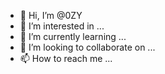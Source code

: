 - 👋 Hi, I’m @0ZY
- 👀 I’m interested in ...
- 🌱 I’m currently learning ...
- 💞️ I’m looking to collaborate on ...
- 📫 How to reach me ...

<!---
X3KOR/X3KOR is a ✨ special ✨ repository because its `README.md` (this file) appears on your GitHub profile.
You can click the Preview link to take a look at your changes.
--->
